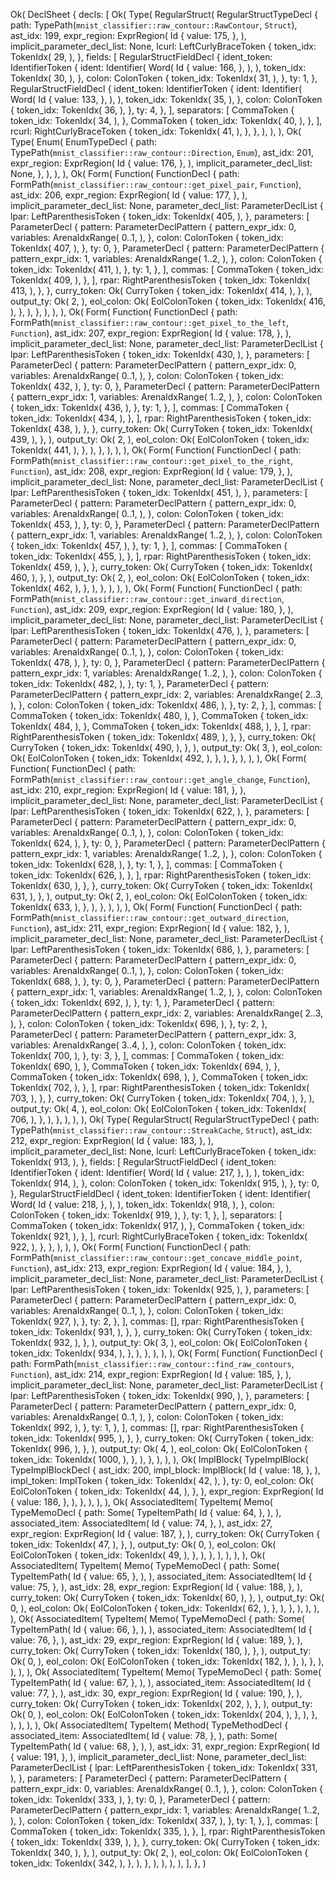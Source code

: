 Ok(
    DeclSheet {
        decls: [
            Ok(
                Type(
                    RegularStruct(
                        RegularStructTypeDecl {
                            path: TypePath(`mnist_classifier::raw_contour::RawContour`, `Struct`),
                            ast_idx: 199,
                            expr_region: ExprRegion(
                                Id {
                                    value: 175,
                                },
                            ),
                            implicit_parameter_decl_list: None,
                            lcurl: LeftCurlyBraceToken {
                                token_idx: TokenIdx(
                                    29,
                                ),
                            },
                            fields: [
                                RegularStructFieldDecl {
                                    ident_token: IdentifierToken {
                                        ident: Identifier(
                                            Word(
                                                Id {
                                                    value: 166,
                                                },
                                            ),
                                        ),
                                        token_idx: TokenIdx(
                                            30,
                                        ),
                                    },
                                    colon: ColonToken {
                                        token_idx: TokenIdx(
                                            31,
                                        ),
                                    },
                                    ty: 1,
                                },
                                RegularStructFieldDecl {
                                    ident_token: IdentifierToken {
                                        ident: Identifier(
                                            Word(
                                                Id {
                                                    value: 133,
                                                },
                                            ),
                                        ),
                                        token_idx: TokenIdx(
                                            35,
                                        ),
                                    },
                                    colon: ColonToken {
                                        token_idx: TokenIdx(
                                            36,
                                        ),
                                    },
                                    ty: 4,
                                },
                            ],
                            separators: [
                                CommaToken {
                                    token_idx: TokenIdx(
                                        34,
                                    ),
                                },
                                CommaToken {
                                    token_idx: TokenIdx(
                                        40,
                                    ),
                                },
                            ],
                            rcurl: RightCurlyBraceToken {
                                token_idx: TokenIdx(
                                    41,
                                ),
                            },
                        },
                    ),
                ),
            ),
            Ok(
                Type(
                    Enum(
                        EnumTypeDecl {
                            path: TypePath(`mnist_classifier::raw_contour::Direction`, `Enum`),
                            ast_idx: 201,
                            expr_region: ExprRegion(
                                Id {
                                    value: 176,
                                },
                            ),
                            implicit_parameter_decl_list: None,
                        },
                    ),
                ),
            ),
            Ok(
                Form(
                    Function(
                        FunctionDecl {
                            path: FormPath(`mnist_classifier::raw_contour::get_pixel_pair`, `Function`),
                            ast_idx: 206,
                            expr_region: ExprRegion(
                                Id {
                                    value: 177,
                                },
                            ),
                            implicit_parameter_decl_list: None,
                            parameter_decl_list: ParameterDeclList {
                                lpar: LeftParenthesisToken {
                                    token_idx: TokenIdx(
                                        405,
                                    ),
                                },
                                parameters: [
                                    ParameterDecl {
                                        pattern: ParameterDeclPattern {
                                            pattern_expr_idx: 0,
                                            variables: ArenaIdxRange(
                                                0..1,
                                            ),
                                        },
                                        colon: ColonToken {
                                            token_idx: TokenIdx(
                                                407,
                                            ),
                                        },
                                        ty: 0,
                                    },
                                    ParameterDecl {
                                        pattern: ParameterDeclPattern {
                                            pattern_expr_idx: 1,
                                            variables: ArenaIdxRange(
                                                1..2,
                                            ),
                                        },
                                        colon: ColonToken {
                                            token_idx: TokenIdx(
                                                411,
                                            ),
                                        },
                                        ty: 1,
                                    },
                                ],
                                commas: [
                                    CommaToken {
                                        token_idx: TokenIdx(
                                            409,
                                        ),
                                    },
                                ],
                                rpar: RightParenthesisToken {
                                    token_idx: TokenIdx(
                                        413,
                                    ),
                                },
                            },
                            curry_token: Ok(
                                CurryToken {
                                    token_idx: TokenIdx(
                                        414,
                                    ),
                                },
                            ),
                            output_ty: Ok(
                                2,
                            ),
                            eol_colon: Ok(
                                EolColonToken {
                                    token_idx: TokenIdx(
                                        416,
                                    ),
                                },
                            ),
                        },
                    ),
                ),
            ),
            Ok(
                Form(
                    Function(
                        FunctionDecl {
                            path: FormPath(`mnist_classifier::raw_contour::get_pixel_to_the_left`, `Function`),
                            ast_idx: 207,
                            expr_region: ExprRegion(
                                Id {
                                    value: 178,
                                },
                            ),
                            implicit_parameter_decl_list: None,
                            parameter_decl_list: ParameterDeclList {
                                lpar: LeftParenthesisToken {
                                    token_idx: TokenIdx(
                                        430,
                                    ),
                                },
                                parameters: [
                                    ParameterDecl {
                                        pattern: ParameterDeclPattern {
                                            pattern_expr_idx: 0,
                                            variables: ArenaIdxRange(
                                                0..1,
                                            ),
                                        },
                                        colon: ColonToken {
                                            token_idx: TokenIdx(
                                                432,
                                            ),
                                        },
                                        ty: 0,
                                    },
                                    ParameterDecl {
                                        pattern: ParameterDeclPattern {
                                            pattern_expr_idx: 1,
                                            variables: ArenaIdxRange(
                                                1..2,
                                            ),
                                        },
                                        colon: ColonToken {
                                            token_idx: TokenIdx(
                                                436,
                                            ),
                                        },
                                        ty: 1,
                                    },
                                ],
                                commas: [
                                    CommaToken {
                                        token_idx: TokenIdx(
                                            434,
                                        ),
                                    },
                                ],
                                rpar: RightParenthesisToken {
                                    token_idx: TokenIdx(
                                        438,
                                    ),
                                },
                            },
                            curry_token: Ok(
                                CurryToken {
                                    token_idx: TokenIdx(
                                        439,
                                    ),
                                },
                            ),
                            output_ty: Ok(
                                2,
                            ),
                            eol_colon: Ok(
                                EolColonToken {
                                    token_idx: TokenIdx(
                                        441,
                                    ),
                                },
                            ),
                        },
                    ),
                ),
            ),
            Ok(
                Form(
                    Function(
                        FunctionDecl {
                            path: FormPath(`mnist_classifier::raw_contour::get_pixel_to_the_right`, `Function`),
                            ast_idx: 208,
                            expr_region: ExprRegion(
                                Id {
                                    value: 179,
                                },
                            ),
                            implicit_parameter_decl_list: None,
                            parameter_decl_list: ParameterDeclList {
                                lpar: LeftParenthesisToken {
                                    token_idx: TokenIdx(
                                        451,
                                    ),
                                },
                                parameters: [
                                    ParameterDecl {
                                        pattern: ParameterDeclPattern {
                                            pattern_expr_idx: 0,
                                            variables: ArenaIdxRange(
                                                0..1,
                                            ),
                                        },
                                        colon: ColonToken {
                                            token_idx: TokenIdx(
                                                453,
                                            ),
                                        },
                                        ty: 0,
                                    },
                                    ParameterDecl {
                                        pattern: ParameterDeclPattern {
                                            pattern_expr_idx: 1,
                                            variables: ArenaIdxRange(
                                                1..2,
                                            ),
                                        },
                                        colon: ColonToken {
                                            token_idx: TokenIdx(
                                                457,
                                            ),
                                        },
                                        ty: 1,
                                    },
                                ],
                                commas: [
                                    CommaToken {
                                        token_idx: TokenIdx(
                                            455,
                                        ),
                                    },
                                ],
                                rpar: RightParenthesisToken {
                                    token_idx: TokenIdx(
                                        459,
                                    ),
                                },
                            },
                            curry_token: Ok(
                                CurryToken {
                                    token_idx: TokenIdx(
                                        460,
                                    ),
                                },
                            ),
                            output_ty: Ok(
                                2,
                            ),
                            eol_colon: Ok(
                                EolColonToken {
                                    token_idx: TokenIdx(
                                        462,
                                    ),
                                },
                            ),
                        },
                    ),
                ),
            ),
            Ok(
                Form(
                    Function(
                        FunctionDecl {
                            path: FormPath(`mnist_classifier::raw_contour::get_inward_direction`, `Function`),
                            ast_idx: 209,
                            expr_region: ExprRegion(
                                Id {
                                    value: 180,
                                },
                            ),
                            implicit_parameter_decl_list: None,
                            parameter_decl_list: ParameterDeclList {
                                lpar: LeftParenthesisToken {
                                    token_idx: TokenIdx(
                                        476,
                                    ),
                                },
                                parameters: [
                                    ParameterDecl {
                                        pattern: ParameterDeclPattern {
                                            pattern_expr_idx: 0,
                                            variables: ArenaIdxRange(
                                                0..1,
                                            ),
                                        },
                                        colon: ColonToken {
                                            token_idx: TokenIdx(
                                                478,
                                            ),
                                        },
                                        ty: 0,
                                    },
                                    ParameterDecl {
                                        pattern: ParameterDeclPattern {
                                            pattern_expr_idx: 1,
                                            variables: ArenaIdxRange(
                                                1..2,
                                            ),
                                        },
                                        colon: ColonToken {
                                            token_idx: TokenIdx(
                                                482,
                                            ),
                                        },
                                        ty: 1,
                                    },
                                    ParameterDecl {
                                        pattern: ParameterDeclPattern {
                                            pattern_expr_idx: 2,
                                            variables: ArenaIdxRange(
                                                2..3,
                                            ),
                                        },
                                        colon: ColonToken {
                                            token_idx: TokenIdx(
                                                486,
                                            ),
                                        },
                                        ty: 2,
                                    },
                                ],
                                commas: [
                                    CommaToken {
                                        token_idx: TokenIdx(
                                            480,
                                        ),
                                    },
                                    CommaToken {
                                        token_idx: TokenIdx(
                                            484,
                                        ),
                                    },
                                    CommaToken {
                                        token_idx: TokenIdx(
                                            488,
                                        ),
                                    },
                                ],
                                rpar: RightParenthesisToken {
                                    token_idx: TokenIdx(
                                        489,
                                    ),
                                },
                            },
                            curry_token: Ok(
                                CurryToken {
                                    token_idx: TokenIdx(
                                        490,
                                    ),
                                },
                            ),
                            output_ty: Ok(
                                3,
                            ),
                            eol_colon: Ok(
                                EolColonToken {
                                    token_idx: TokenIdx(
                                        492,
                                    ),
                                },
                            ),
                        },
                    ),
                ),
            ),
            Ok(
                Form(
                    Function(
                        FunctionDecl {
                            path: FormPath(`mnist_classifier::raw_contour::get_angle_change`, `Function`),
                            ast_idx: 210,
                            expr_region: ExprRegion(
                                Id {
                                    value: 181,
                                },
                            ),
                            implicit_parameter_decl_list: None,
                            parameter_decl_list: ParameterDeclList {
                                lpar: LeftParenthesisToken {
                                    token_idx: TokenIdx(
                                        622,
                                    ),
                                },
                                parameters: [
                                    ParameterDecl {
                                        pattern: ParameterDeclPattern {
                                            pattern_expr_idx: 0,
                                            variables: ArenaIdxRange(
                                                0..1,
                                            ),
                                        },
                                        colon: ColonToken {
                                            token_idx: TokenIdx(
                                                624,
                                            ),
                                        },
                                        ty: 0,
                                    },
                                    ParameterDecl {
                                        pattern: ParameterDeclPattern {
                                            pattern_expr_idx: 1,
                                            variables: ArenaIdxRange(
                                                1..2,
                                            ),
                                        },
                                        colon: ColonToken {
                                            token_idx: TokenIdx(
                                                628,
                                            ),
                                        },
                                        ty: 1,
                                    },
                                ],
                                commas: [
                                    CommaToken {
                                        token_idx: TokenIdx(
                                            626,
                                        ),
                                    },
                                ],
                                rpar: RightParenthesisToken {
                                    token_idx: TokenIdx(
                                        630,
                                    ),
                                },
                            },
                            curry_token: Ok(
                                CurryToken {
                                    token_idx: TokenIdx(
                                        631,
                                    ),
                                },
                            ),
                            output_ty: Ok(
                                2,
                            ),
                            eol_colon: Ok(
                                EolColonToken {
                                    token_idx: TokenIdx(
                                        633,
                                    ),
                                },
                            ),
                        },
                    ),
                ),
            ),
            Ok(
                Form(
                    Function(
                        FunctionDecl {
                            path: FormPath(`mnist_classifier::raw_contour::get_outward_direction`, `Function`),
                            ast_idx: 211,
                            expr_region: ExprRegion(
                                Id {
                                    value: 182,
                                },
                            ),
                            implicit_parameter_decl_list: None,
                            parameter_decl_list: ParameterDeclList {
                                lpar: LeftParenthesisToken {
                                    token_idx: TokenIdx(
                                        686,
                                    ),
                                },
                                parameters: [
                                    ParameterDecl {
                                        pattern: ParameterDeclPattern {
                                            pattern_expr_idx: 0,
                                            variables: ArenaIdxRange(
                                                0..1,
                                            ),
                                        },
                                        colon: ColonToken {
                                            token_idx: TokenIdx(
                                                688,
                                            ),
                                        },
                                        ty: 0,
                                    },
                                    ParameterDecl {
                                        pattern: ParameterDeclPattern {
                                            pattern_expr_idx: 1,
                                            variables: ArenaIdxRange(
                                                1..2,
                                            ),
                                        },
                                        colon: ColonToken {
                                            token_idx: TokenIdx(
                                                692,
                                            ),
                                        },
                                        ty: 1,
                                    },
                                    ParameterDecl {
                                        pattern: ParameterDeclPattern {
                                            pattern_expr_idx: 2,
                                            variables: ArenaIdxRange(
                                                2..3,
                                            ),
                                        },
                                        colon: ColonToken {
                                            token_idx: TokenIdx(
                                                696,
                                            ),
                                        },
                                        ty: 2,
                                    },
                                    ParameterDecl {
                                        pattern: ParameterDeclPattern {
                                            pattern_expr_idx: 3,
                                            variables: ArenaIdxRange(
                                                3..4,
                                            ),
                                        },
                                        colon: ColonToken {
                                            token_idx: TokenIdx(
                                                700,
                                            ),
                                        },
                                        ty: 3,
                                    },
                                ],
                                commas: [
                                    CommaToken {
                                        token_idx: TokenIdx(
                                            690,
                                        ),
                                    },
                                    CommaToken {
                                        token_idx: TokenIdx(
                                            694,
                                        ),
                                    },
                                    CommaToken {
                                        token_idx: TokenIdx(
                                            698,
                                        ),
                                    },
                                    CommaToken {
                                        token_idx: TokenIdx(
                                            702,
                                        ),
                                    },
                                ],
                                rpar: RightParenthesisToken {
                                    token_idx: TokenIdx(
                                        703,
                                    ),
                                },
                            },
                            curry_token: Ok(
                                CurryToken {
                                    token_idx: TokenIdx(
                                        704,
                                    ),
                                },
                            ),
                            output_ty: Ok(
                                4,
                            ),
                            eol_colon: Ok(
                                EolColonToken {
                                    token_idx: TokenIdx(
                                        706,
                                    ),
                                },
                            ),
                        },
                    ),
                ),
            ),
            Ok(
                Type(
                    RegularStruct(
                        RegularStructTypeDecl {
                            path: TypePath(`mnist_classifier::raw_contour::StreakCache`, `Struct`),
                            ast_idx: 212,
                            expr_region: ExprRegion(
                                Id {
                                    value: 183,
                                },
                            ),
                            implicit_parameter_decl_list: None,
                            lcurl: LeftCurlyBraceToken {
                                token_idx: TokenIdx(
                                    913,
                                ),
                            },
                            fields: [
                                RegularStructFieldDecl {
                                    ident_token: IdentifierToken {
                                        ident: Identifier(
                                            Word(
                                                Id {
                                                    value: 217,
                                                },
                                            ),
                                        ),
                                        token_idx: TokenIdx(
                                            914,
                                        ),
                                    },
                                    colon: ColonToken {
                                        token_idx: TokenIdx(
                                            915,
                                        ),
                                    },
                                    ty: 0,
                                },
                                RegularStructFieldDecl {
                                    ident_token: IdentifierToken {
                                        ident: Identifier(
                                            Word(
                                                Id {
                                                    value: 218,
                                                },
                                            ),
                                        ),
                                        token_idx: TokenIdx(
                                            918,
                                        ),
                                    },
                                    colon: ColonToken {
                                        token_idx: TokenIdx(
                                            919,
                                        ),
                                    },
                                    ty: 1,
                                },
                            ],
                            separators: [
                                CommaToken {
                                    token_idx: TokenIdx(
                                        917,
                                    ),
                                },
                                CommaToken {
                                    token_idx: TokenIdx(
                                        921,
                                    ),
                                },
                            ],
                            rcurl: RightCurlyBraceToken {
                                token_idx: TokenIdx(
                                    922,
                                ),
                            },
                        },
                    ),
                ),
            ),
            Ok(
                Form(
                    Function(
                        FunctionDecl {
                            path: FormPath(`mnist_classifier::raw_contour::get_concave_middle_point`, `Function`),
                            ast_idx: 213,
                            expr_region: ExprRegion(
                                Id {
                                    value: 184,
                                },
                            ),
                            implicit_parameter_decl_list: None,
                            parameter_decl_list: ParameterDeclList {
                                lpar: LeftParenthesisToken {
                                    token_idx: TokenIdx(
                                        925,
                                    ),
                                },
                                parameters: [
                                    ParameterDecl {
                                        pattern: ParameterDeclPattern {
                                            pattern_expr_idx: 0,
                                            variables: ArenaIdxRange(
                                                0..1,
                                            ),
                                        },
                                        colon: ColonToken {
                                            token_idx: TokenIdx(
                                                927,
                                            ),
                                        },
                                        ty: 2,
                                    },
                                ],
                                commas: [],
                                rpar: RightParenthesisToken {
                                    token_idx: TokenIdx(
                                        931,
                                    ),
                                },
                            },
                            curry_token: Ok(
                                CurryToken {
                                    token_idx: TokenIdx(
                                        932,
                                    ),
                                },
                            ),
                            output_ty: Ok(
                                3,
                            ),
                            eol_colon: Ok(
                                EolColonToken {
                                    token_idx: TokenIdx(
                                        934,
                                    ),
                                },
                            ),
                        },
                    ),
                ),
            ),
            Ok(
                Form(
                    Function(
                        FunctionDecl {
                            path: FormPath(`mnist_classifier::raw_contour::find_raw_contours`, `Function`),
                            ast_idx: 214,
                            expr_region: ExprRegion(
                                Id {
                                    value: 185,
                                },
                            ),
                            implicit_parameter_decl_list: None,
                            parameter_decl_list: ParameterDeclList {
                                lpar: LeftParenthesisToken {
                                    token_idx: TokenIdx(
                                        990,
                                    ),
                                },
                                parameters: [
                                    ParameterDecl {
                                        pattern: ParameterDeclPattern {
                                            pattern_expr_idx: 0,
                                            variables: ArenaIdxRange(
                                                0..1,
                                            ),
                                        },
                                        colon: ColonToken {
                                            token_idx: TokenIdx(
                                                992,
                                            ),
                                        },
                                        ty: 1,
                                    },
                                ],
                                commas: [],
                                rpar: RightParenthesisToken {
                                    token_idx: TokenIdx(
                                        995,
                                    ),
                                },
                            },
                            curry_token: Ok(
                                CurryToken {
                                    token_idx: TokenIdx(
                                        996,
                                    ),
                                },
                            ),
                            output_ty: Ok(
                                4,
                            ),
                            eol_colon: Ok(
                                EolColonToken {
                                    token_idx: TokenIdx(
                                        1000,
                                    ),
                                },
                            ),
                        },
                    ),
                ),
            ),
            Ok(
                ImplBlock(
                    TypeImplBlock(
                        TypeImplBlockDecl {
                            ast_idx: 200,
                            impl_block: ImplBlock(
                                Id {
                                    value: 18,
                                },
                            ),
                            impl_token: ImplToken {
                                token_idx: TokenIdx(
                                    42,
                                ),
                            },
                            ty: 0,
                            eol_colon: Ok(
                                EolColonToken {
                                    token_idx: TokenIdx(
                                        44,
                                    ),
                                },
                            ),
                            expr_region: ExprRegion(
                                Id {
                                    value: 186,
                                },
                            ),
                        },
                    ),
                ),
            ),
            Ok(
                AssociatedItem(
                    TypeItem(
                        Memo(
                            TypeMemoDecl {
                                path: Some(
                                    TypeItemPath(
                                        Id {
                                            value: 64,
                                        },
                                    ),
                                ),
                                associated_item: AssociatedItem(
                                    Id {
                                        value: 74,
                                    },
                                ),
                                ast_idx: 27,
                                expr_region: ExprRegion(
                                    Id {
                                        value: 187,
                                    },
                                ),
                                curry_token: Ok(
                                    CurryToken {
                                        token_idx: TokenIdx(
                                            47,
                                        ),
                                    },
                                ),
                                output_ty: Ok(
                                    0,
                                ),
                                eol_colon: Ok(
                                    EolColonToken {
                                        token_idx: TokenIdx(
                                            49,
                                        ),
                                    },
                                ),
                            },
                        ),
                    ),
                ),
            ),
            Ok(
                AssociatedItem(
                    TypeItem(
                        Memo(
                            TypeMemoDecl {
                                path: Some(
                                    TypeItemPath(
                                        Id {
                                            value: 65,
                                        },
                                    ),
                                ),
                                associated_item: AssociatedItem(
                                    Id {
                                        value: 75,
                                    },
                                ),
                                ast_idx: 28,
                                expr_region: ExprRegion(
                                    Id {
                                        value: 188,
                                    },
                                ),
                                curry_token: Ok(
                                    CurryToken {
                                        token_idx: TokenIdx(
                                            60,
                                        ),
                                    },
                                ),
                                output_ty: Ok(
                                    0,
                                ),
                                eol_colon: Ok(
                                    EolColonToken {
                                        token_idx: TokenIdx(
                                            62,
                                        ),
                                    },
                                ),
                            },
                        ),
                    ),
                ),
            ),
            Ok(
                AssociatedItem(
                    TypeItem(
                        Memo(
                            TypeMemoDecl {
                                path: Some(
                                    TypeItemPath(
                                        Id {
                                            value: 66,
                                        },
                                    ),
                                ),
                                associated_item: AssociatedItem(
                                    Id {
                                        value: 76,
                                    },
                                ),
                                ast_idx: 29,
                                expr_region: ExprRegion(
                                    Id {
                                        value: 189,
                                    },
                                ),
                                curry_token: Ok(
                                    CurryToken {
                                        token_idx: TokenIdx(
                                            180,
                                        ),
                                    },
                                ),
                                output_ty: Ok(
                                    0,
                                ),
                                eol_colon: Ok(
                                    EolColonToken {
                                        token_idx: TokenIdx(
                                            182,
                                        ),
                                    },
                                ),
                            },
                        ),
                    ),
                ),
            ),
            Ok(
                AssociatedItem(
                    TypeItem(
                        Memo(
                            TypeMemoDecl {
                                path: Some(
                                    TypeItemPath(
                                        Id {
                                            value: 67,
                                        },
                                    ),
                                ),
                                associated_item: AssociatedItem(
                                    Id {
                                        value: 77,
                                    },
                                ),
                                ast_idx: 30,
                                expr_region: ExprRegion(
                                    Id {
                                        value: 190,
                                    },
                                ),
                                curry_token: Ok(
                                    CurryToken {
                                        token_idx: TokenIdx(
                                            202,
                                        ),
                                    },
                                ),
                                output_ty: Ok(
                                    0,
                                ),
                                eol_colon: Ok(
                                    EolColonToken {
                                        token_idx: TokenIdx(
                                            204,
                                        ),
                                    },
                                ),
                            },
                        ),
                    ),
                ),
            ),
            Ok(
                AssociatedItem(
                    TypeItem(
                        Method(
                            TypeMethodDecl {
                                associated_item: AssociatedItem(
                                    Id {
                                        value: 78,
                                    },
                                ),
                                path: Some(
                                    TypeItemPath(
                                        Id {
                                            value: 68,
                                        },
                                    ),
                                ),
                                ast_idx: 31,
                                expr_region: ExprRegion(
                                    Id {
                                        value: 191,
                                    },
                                ),
                                implicit_parameter_decl_list: None,
                                parameter_decl_list: ParameterDeclList {
                                    lpar: LeftParenthesisToken {
                                        token_idx: TokenIdx(
                                            331,
                                        ),
                                    },
                                    parameters: [
                                        ParameterDecl {
                                            pattern: ParameterDeclPattern {
                                                pattern_expr_idx: 0,
                                                variables: ArenaIdxRange(
                                                    0..1,
                                                ),
                                            },
                                            colon: ColonToken {
                                                token_idx: TokenIdx(
                                                    333,
                                                ),
                                            },
                                            ty: 0,
                                        },
                                        ParameterDecl {
                                            pattern: ParameterDeclPattern {
                                                pattern_expr_idx: 1,
                                                variables: ArenaIdxRange(
                                                    1..2,
                                                ),
                                            },
                                            colon: ColonToken {
                                                token_idx: TokenIdx(
                                                    337,
                                                ),
                                            },
                                            ty: 1,
                                        },
                                    ],
                                    commas: [
                                        CommaToken {
                                            token_idx: TokenIdx(
                                                335,
                                            ),
                                        },
                                    ],
                                    rpar: RightParenthesisToken {
                                        token_idx: TokenIdx(
                                            339,
                                        ),
                                    },
                                },
                                curry_token: Ok(
                                    CurryToken {
                                        token_idx: TokenIdx(
                                            340,
                                        ),
                                    },
                                ),
                                output_ty: Ok(
                                    2,
                                ),
                                eol_colon: Ok(
                                    EolColonToken {
                                        token_idx: TokenIdx(
                                            342,
                                        ),
                                    },
                                ),
                            },
                        ),
                    ),
                ),
            ),
        ],
    },
)